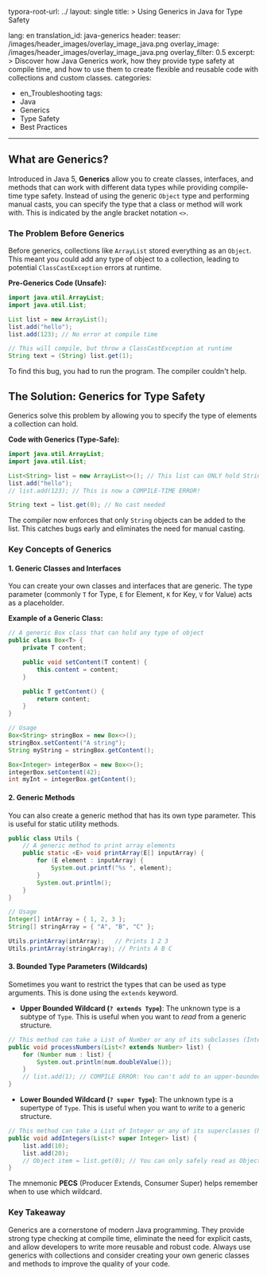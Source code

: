 typora-root-url: ../
layout: single
title: >
   Using Generics in Java for Type Safety

lang: en
translation_id: java-generics
header:
   teaser: /images/header_images/overlay_image_java.png
   overlay_image: /images/header_images/overlay_image_java.png
   overlay_filter: 0.5
excerpt: >
    Discover how Java Generics work, how they provide type safety at compile time, and how to use them to create flexible and reusable code with collections and custom classes.
categories:
  - en_Troubleshooting
tags:
  - Java
  - Generics
  - Type Safety
  - Best Practices
---
## What are Generics?

Introduced in Java 5, **Generics** allow you to create classes, interfaces, and methods that can work with different data types while providing compile-time type safety. Instead of using the generic `Object` type and performing manual casts, you can specify the type that a class or method will work with. This is indicated by the angle bracket notation `<>`.

### The Problem Before Generics

Before generics, collections like `ArrayList` stored everything as an `Object`. This meant you could add any type of object to a collection, leading to potential `ClassCastException` errors at runtime.

**Pre-Generics Code (Unsafe):**
```java
import java.util.ArrayList;
import java.util.List;

List list = new ArrayList();
list.add("hello");
list.add(123); // No error at compile time

// This will compile, but throw a ClassCastException at runtime
String text = (String) list.get(1); 
```
To find this bug, you had to run the program. The compiler couldn't help.

## The Solution: Generics for Type Safety

Generics solve this problem by allowing you to specify the type of elements a collection can hold.

**Code with Generics (Type-Safe):**
```java
import java.util.ArrayList;
import java.util.List;

List<String> list = new ArrayList<>(); // This list can ONLY hold Strings
list.add("hello");
// list.add(123); // This is now a COMPILE-TIME ERROR!

String text = list.get(0); // No cast needed
```

The compiler now enforces that only `String` objects can be added to the list. This catches bugs early and eliminates the need for manual casting.

### Key Concepts of Generics

#### 1. Generic Classes and Interfaces

You can create your own classes and interfaces that are generic. The type parameter (commonly `T` for Type, `E` for Element, `K` for Key, `V` for Value) acts as a placeholder.

**Example of a Generic Class:**
```java
// A generic Box class that can hold any type of object
public class Box<T> {
    private T content;

    public void setContent(T content) {
        this.content = content;
    }

    public T getContent() {
        return content;
    }
}

// Usage
Box<String> stringBox = new Box<>();
stringBox.setContent("A string");
String myString = stringBox.getContent();

Box<Integer> integerBox = new Box<>();
integerBox.setContent(42);
int myInt = integerBox.getContent();
```

#### 2. Generic Methods

You can also create a generic method that has its own type parameter. This is useful for static utility methods.

```java
public class Utils {
    // A generic method to print array elements
    public static <E> void printArray(E[] inputArray) {
        for (E element : inputArray) {
            System.out.printf("%s ", element);
        }
        System.out.println();
    }
}

// Usage
Integer[] intArray = { 1, 2, 3 };
String[] stringArray = { "A", "B", "C" };

Utils.printArray(intArray);   // Prints 1 2 3
Utils.printArray(stringArray); // Prints A B C
```

#### 3. Bounded Type Parameters (Wildcards)

Sometimes you want to restrict the types that can be used as type arguments. This is done using the `extends` keyword.

- **Upper Bounded Wildcard (`? extends Type`)**: The unknown type is a subtype of `Type`. This is useful when you want to *read* from a generic structure.

```java
// This method can take a List of Number or any of its subclasses (Integer, Double, etc.)
public void processNumbers(List<? extends Number> list) {
    for (Number num : list) {
        System.out.println(num.doubleValue());
    }
    // list.add(1); // COMPILE ERROR: You can't add to an upper-bounded list
}
```

- **Lower Bounded Wildcard (`? super Type`)**: The unknown type is a supertype of `Type`. This is useful when you want to *write* to a generic structure.

```java
// This method can take a List of Integer or any of its superclasses (Number, Object)
public void addIntegers(List<? super Integer> list) {
    list.add(10);
    list.add(20);
    // Object item = list.get(0); // You can only safely read as Object
}
```

The mnemonic **PECS** (Producer Extends, Consumer Super) helps remember when to use which wildcard.

### Key Takeaway

Generics are a cornerstone of modern Java programming. They provide strong type checking at compile time, eliminate the need for explicit casts, and allow developers to write more reusable and robust code. Always use generics with collections and consider creating your own generic classes and methods to improve the quality of your code.
